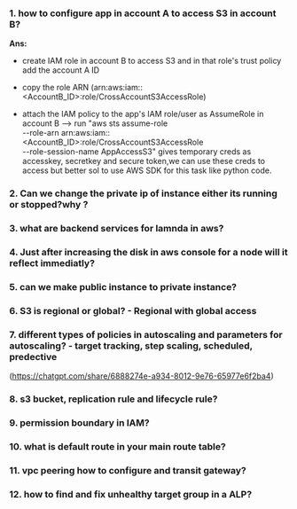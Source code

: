 ### 1. how to configure app in account A to access S3 in account B?
**Ans:**
 - create IAM role in account B to access S3 and in that role's trust policy add the account A ID       
 - copy the role ARN (arn:aws:iam::<AccountB_ID>:role/CrossAccountS3AccessRole) 
         
- attach the IAM policy to the app's IAM role/user as AssumeRole in account B --> run "aws sts assume-role \
    --role-arn arn:aws:iam::<AccountB_ID>:role/CrossAccountS3AccessRole \
    --role-session-name AppAccessS3" gives temporary creds as accesskey, secretkey and secure token,we can use these creds to access but better sol to use AWS SDK for this task like python code.

### 2. Can we change the private ip of instance either its running or stopped?why ?    
### 3. what are backend services for lamnda in aws?
### 4. Just after increasing the disk in aws console for a node will it reflect immediatly?
### 5. can we make public instance to private instance?
### 6. S3 is regional or global? - Regional with global access
### 7. different types of policies in autoscaling and parameters for autoscaling? - target tracking, step scaling, scheduled, predective
 (https://chatgpt.com/share/6888274e-a934-8012-9e76-65977e6f2ba4)
### 8. s3 bucket, replication rule and lifecycle rule?
### 9. permission boundary in IAM?
### 10. what is default route in your main route table?
### 11. vpc peering how to configure and transit gateway?
### 12.  how to find and fix unhealthy target group in a ALP?   